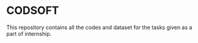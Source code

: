 # CODSOFT
This repository contains all the codes and dataset for the tasks given as a part of internship.
